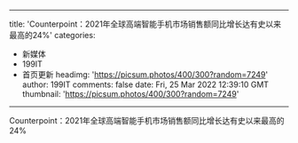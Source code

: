 
---
title: 'Counterpoint：2021年全球高端智能手机市场销售额同比增长达有史以来最高的24%'
categories: 
 - 新媒体
 - 199IT
 - 首页更新
headimg: 'https://picsum.photos/400/300?random=7249'
author: 199IT
comments: false
date: Fri, 25 Mar 2022 12:39:10 GMT
thumbnail: 'https://picsum.photos/400/300?random=7249'
---

<div>   
Counterpoint：2021年全球高端智能手机市场销售额同比增长达有史以来最高的24%  
</div>
            